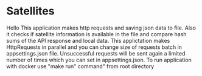 # Satellites

Hello
This application makes http requests and saving json data to file.
Also it checks if satellite information is available in the file and compare hash sums of the API response and local data.
This applictation makes HttpRequests in parallel and you can change size of requests batch in appsettings.json file. Unsuccessful requests will be sent again a limited number of times which you can set in appsettings.json.
To run application with docker use "make run" command" from root directory
